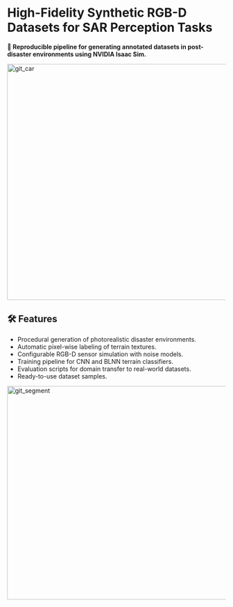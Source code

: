 # High-Fidelity Synthetic RGB-D Datasets for SAR Perception Tasks

**📌 Reproducible pipeline for generating annotated datasets in post-disaster environments using NVIDIA Isaac Sim.**


<img width="1827" height="544" alt="git_car" src="https://github.com/user-attachments/assets/789c36e1-e433-4bd5-881a-a58bce6b5e0b" />

## 🛠️ Features

- Procedural generation of photorealistic disaster environments.
- Automatic pixel-wise labeling of terrain textures.
- Configurable RGB-D sensor simulation with noise models.
- Training pipeline for CNN and BLNN terrain classifiers.
- Evaluation scripts for domain transfer to real-world datasets.
- Ready-to-use dataset samples.

<img width="1707" height="492" alt="git_segment" src="https://github.com/user-attachments/assets/16abc001-a051-479a-ad8a-2d76ab12eadf" />
